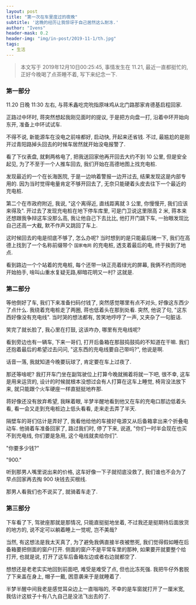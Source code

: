 ```yaml
---
layout: post
title: "第一次在车里度过的夜晚"
subtitle: '这晚的经历让我惊讶于自己居然这么耐冻.'
author: "Ivens"
header-mask: 0.2
header-img: "img/in-post/2019-11-1/th.jpg"
tags:
  - 生活
---
```


>本文写于 2019年12月10日00:25:45, 事情发生在 11.21, 最近一直都挺忙的, 正好今晚喝了点茶睡不着, 写下来纪念一下.

### 第一部分

11.20 日晚 11:30 左右, 与蒋禾鑫吃完吮指原味鸡从北门路那家肯德基启程回家.

正路过中环时, 蒋突然想起我刚见面时的提议, 于是把方向盘一打, 沿着中环开始向东开, 准备上中环试试车.

不得不说, 新能源车在没电之前啥都好, 启动快, 开起来还省钱. 不过, 最尴尬的是刚开过青阳路掉头回去的时候车居然就开始没电报警了.

看了下仪表盘, 就剩两格电了, 把我送回家他再开回去大约不到 10 公里, 但是安全起见, 为了不至于一个人推车回去, 我们开始在高德地图上找充电桩.

发现最近的一个在长海医院, 于是一边响着警报一边开过去, 结果发现这是内部专用的. 因为当时觉得电量肯定不够开回去了, 无奈只能硬着头皮去往下一个最近的充电桩.

第二个在市政府附近, 我说, "这个离得近, 直线距离就 3 公里, 你慢慢开, 我们应该来得及". 开过去了发现充电桩在地下停车库里, 可是门卫说这里限高 2 米, 蒋本来还想跟我争辩这车没那么高, 我让他自己下去比比, 他打开门跳下车, 一抬眼发现比自己还高一大截, 默不作声又跳回了车上.

这时候回去的电是彻底不够了, 怎么办呢? 当时想到的是只能最后赌一下, 我们在高德上找到了一个名称前缀带个 `国家电网` 的充电桩, 透支着最后的电, 终于挨到了地点.

看到路边一个个站着的充电桩, 每个还带一块正亮着绿光的屏幕, 我俩不约而同地开始拍手, 啥叫山重水复疑无路,柳暗花明又一村? 这就是.

### 第二部分

等他倒好了车, 我们下来准备扫码付钱了, 突然感觉哪里有点不对头, 好像这东西少了点什么. 我绕着充电桩走了两圈, 蒋也低着头在那到处看. 突然, 他说了句, "这东西好像没有充电线". 当时哭的想法都有, 苦笑地哼哼了一声, 又夹杂了一句脏话. 

笑完了就长脸了, 我心里在打鼓, 这该咋办, 哪里有充电线呢?

看到旁边也有一辆车, 下来一哥们, 打开后备箱在那鼓捣鼓捣的不知道在干嘛. 我们还抱着最后的希望过去问问, "这东西的充电线要自己带吗?", 他说是啊.

话音一落, 我就知道今晚要玩球了, 肯定要在车上过夜了.

那还等啥呢? 我打开车门坐在副驾驶位上打算今晚就搁着将就一下吧, 很不幸, 这车是用来运货的, 设计的时候就根本没想过会有人打算在这车上睡觉, 椅背没法放下来, 就只能跟个火车硬座一样直挺挺地杵那.

蒋好像还没有放弃希望, 我眯着眼, 半梦半醒地看到他又在车的充电口那边低着头看, 看一会又走到充电桩边上低头看看, 走来走去弄了半天.

隔壁车的哥们估计是弄好了, 我看他给他的车接好电源又从后备箱拿出来个折叠电动车. 他骑着车准备回家了, 路过我们时, 停了下来, 说道, "你们一时半会现在也买不到充电线, 你们要是急用, 这个电线就卖给你们".

"你要多少钱?"

"900."

听到那男人嘴里说出来的价格, 这车好像一下子就彻底没救了, 我们谁也不会为了早点回家再去掏 900 块钱去买根线.

那男人看我们也不说买了, 就骑着车走了.

### 第三部分

下车看了下, 驾驶座那就是那情况, 只能直挺挺地坐着, 不过我还是挺期待后面放货的地方的, 说不定可以躺着睡上一觉呢, 岂不美哉?

当然, 有这想法是我太天真了, 为了避免我俩直接半夜被憋死, 我们觉得假如睡在后备箱要把侧面的窗户打开. 侧面的窗户不是平常车里的那种, 如果要开就要整个给打开, 也就是说, 打开了这车后备箱左边或者右边就都空了.

想想还是老老实实地回到前面吧, 难受是难受了点, 但也比冻死强. 我把牛仔外套脱了下来盖在身上, 帽子一戴, 困意袭来于是就睡着了.

半梦半醒中间我老是感觉耳朵边上一直嗡嗡的, 不幸的是车窗就打开了一厘米宽, 我估计这蚊子十有八九自己是没法飞出去的了.






